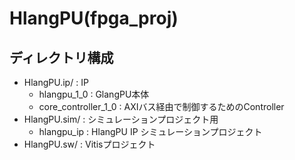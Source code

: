 # HlangPU(fpga_proj)

## ディレクトリ構成

- HlangPU.ip/ : IP
    - hlangpu\_1\_0 : GlangPU本体
    - core\_controller\_1\_0 : AXIバス経由で制御するためのController
- HlangPU.sim/ : シミュレーションプロジェクト用
    - hlangpu_ip : HlangPU IP シミュレーションプロジェクト
- HlangPU.sw/ : Vitisプロジェクト
